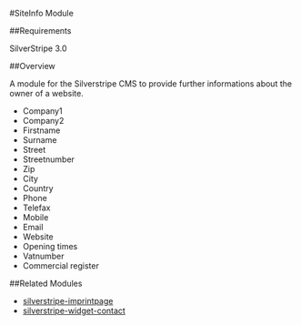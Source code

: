 #SiteInfo Module

##Requirements

SilverStripe 3.0

##Overview

A module for the Silverstripe CMS to provide further informations about the owner of a website.

  - Company1
  - Company2
  - Firstname
  - Surname
  - Street
  - Streetnumber
  - Zip
  - City
  - Country
  - Phone
  - Telefax
  - Mobile
  - Email
  - Website
  - Opening times
  - Vatnumber
  - Commercial register


##Related Modules

- [silverstripe-imprintpage](https://github.com/marcokernler/silverstripe-imprintpage)
- [silverstripe-widget-contact](https://github.com/marcokernler/silverstripe-widget-contact)
